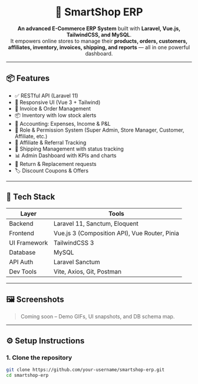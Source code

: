 <div align="center">

# 🛒 SmartShop ERP

**An advanced E-Commerce ERP System** built with **Laravel, Vue.js, TailwindCSS, and MySQL**.  
It empowers online stores to manage their **products, orders, customers, affiliates, inventory, invoices, shipping, and reports** — all in one powerful dashboard.

</div>

---

## 📦 Features

- ✅ RESTful API (Laravel 11)
- 🎨 Responsive UI (Vue 3 + Tailwind)
- 🧾 Invoice & Order Management
- 📦 Inventory with low stock alerts
- 🧮 Accounting: Expenses, Income & P&L
- 🔐 Role & Permission System (Super Admin, Store Manager, Customer, Affiliate, etc.)
- 🔗 Affiliate & Referral Tracking
- 🚚 Shipping Management with status tracking
- 📊 Admin Dashboard with KPIs and charts
- 🧾 Return & Replacement requests
- 🏷️ Discount Coupons & Offers

---

## 🧠 Tech Stack

| Layer        | Tools |
|--------------|-------|
| Backend      | Laravel 11, Sanctum, Eloquent |
| Frontend     | Vue.js 3 (Composition API), Vue Router, Pinia |
| UI Framework | TailwindCSS 3 |
| Database     | MySQL |
| API Auth     | Laravel Sanctum |
| Dev Tools    | Vite, Axios, Git, Postman |

---

## 🖼️ Screenshots

> Coming soon – Demo GIFs, UI snapshots, and DB schema map.

---

## ⚙️ Setup Instructions

### 1. Clone the repository

```bash
git clone https://github.com/your-username/smartshop-erp.git
cd smartshop-erp
